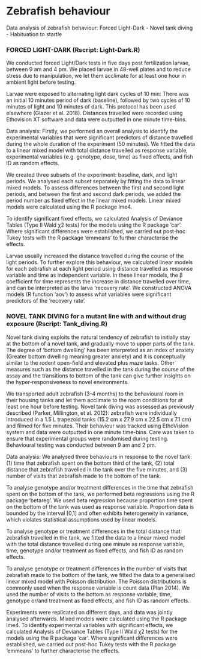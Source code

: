 # Zebrafish behaviour
Data analysis of zebrafish behaviour: Forced Light-Dark - Novel tank diving - Habituation to startle

###  FORCED LIGHT-DARK (Rscript: Light-Dark.R) ###

We conducted forced Light/Dark tests in five days post fertilization larvae, between 9 am and 4 pm. We placed larvae in 48-well plates and to reduce stress due to manipulation, we let them acclimate for at least one hour in ambient light before testing.

Larvae were exposed to alternating light dark cycles of 10 min: There was an initial 10 minutes period of dark (baseline), followed by two cycles of 10 minutes of light and 10 minutes of dark. This protocol has been used elsewhere (Glazer et al. 2018). Distances travelled were recorded using Ethovision XT software and data were outputted in one minute time-bins.

Data analysis: Firstly, we performed an overall analysis to identify the experimental variables that were significant predictors of distance travelled during the whole duration of the experiment (50 minutes). We fitted the data to a linear mixed model with total distance travelled as response variable, experimental variables (e.g. genotype, dose, time) as fixed effects, and fish ID as random effects. 

We created three subsets of the experiment: baseline, dark, and light periods. We analysed each subset separately by fitting the data to linear mixed models. To assess differences between the first and second light periods, and between the first and second dark periods, we added the period number as fixed effect in the linear mixed models. Linear mixed models were calculated using the R package lme4. 

To identify significant fixed effects, we calculated Analysis of Deviance Tables (Type II Wald χ2 tests) for the models using the R package ‘car’. Where significant differences were established, we carried out post-hoc Tukey tests with the R package ‘emmeans’ to further characterise the effects.

Larvae usually increased the distance travelled during the course of the light periods. To further explore this behaviour, we calculated linear models for each zebrafish at each light period using distance travelled as response variable and time as independent variable. In these linear models, the β coefficient for time represents the increase in distance travelled over time, and can be interpreted as the larva ‘recovery rate’. We constructed ANOVA models (R function ‘aov’) to assess what variables were significant predictors of the ‘recovery rate’.

###  NOVEL TANK DIVING for a mutant line with and without drug exposure (Rscript: Tank_diving.R) ###

Novel tank diving exploits the natural tendency of zebrafish to initially stay at the bottom of a novel tank, and gradually move to upper parts of the tank. The degree of ‘bottom dwelling’ has been interpreted as an index of anxiety (Greater bottom dwelling meaning greater anxiety) and it is conceptually similar to the rodent open-field and elevated plus maze tasks. Other measures such as the distance travelled in the tank during the course of the assay and the transitions to bottom of the tank can give further insights on the hyper-responsiveness to novel environments.

We transported adult zebrafish (3-4 months) to the behavioural room in their housing tanks and let them acclimate to the room conditions for at least one hour before testing. Novel tank diving was assessed as previously described (Parker, Millington, et al. 2012): zebrafish were individually introduced in a 1.5 L trapezoid tanks (15.2 cm x 27.9 cm x 22.5 cm x 7.1 cm) and filmed for five minutes. Their behaviour was tracked using EthoVision system and data were outputted in one minute time-bins. Care was taken to ensure that experimental groups were randomised during testing. Behavioural testing was conducted between 9 am and 2 pm.

Data analysis: We analysed three behaviours in response to the novel tank: (1) time that zebrafish spent on the bottom third of the tank, (2) total distance that zebrafish travelled in the tank over the five minutes, and (3) number of visits that zebrafish made to the bottom of the tank.

To analyse genotype and/or treatment differences in the time that zebrafish spent on the bottom of the tank, we performed beta regressions using the R package ‘betareg’. We used beta regression because proportion time spent on the bottom of the tank was used as response variable. Proportion data is bounded by the interval [0,1] and often exhibits heterogeneity in variance, which violates statistical assumptions used by linear models.

To analyse genotype or treatment differences in the total distance that zebrafish travelled in the tank, we fitted the data to a linear mixed model with the total distance travelled during one minute as response variable, time, genotype and/or treatment as fixed effects, and fish ID as random effects.

To analyse genotype or treatment differences in the number of visits that zebrafish made to the bottom of the tank, we fitted the data to a generalised linear mixed model with Poisson distribution. The Poisson distributions is commonly used when the response variable is count data (Plan 2014). We used the number of visits to the bottom as response variable, time, genotype or/and treatment as fixed effects, and fish ID as random effects.

Experiments were replicated on different days, and data was jointly analysed afterwards. Mixed models were calculated using the R package lme4. To identify experimental variables with significant effects, we calculated Analysis of Deviance Tables (Type II Wald χ2 tests) for the models using the R package ‘car’. Where significant differences were established, we carried out post-hoc Tukey tests with the R package ‘emmeans’ to further characterise the effects.
